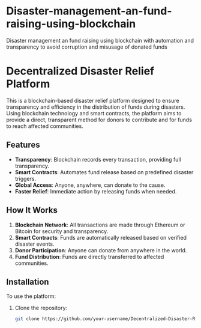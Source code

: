 # Disaster-management-an-fund-raising-using-blockchain
Disaster management an fund raising using blockchain with automation and transparency to avoid corruption and misusage of donated funds
# Decentralized Disaster Relief Platform

This is a blockchain-based disaster relief platform designed to ensure transparency and efficiency in the distribution of funds during disasters. Using blockchain technology and smart contracts, the platform aims to provide a direct, transparent method for donors to contribute and for funds to reach affected communities.

## Features
- **Transparency**: Blockchain records every transaction, providing full transparency.
- **Smart Contracts**: Automates fund release based on predefined disaster triggers.
- **Global Access**: Anyone, anywhere, can donate to the cause.
- **Faster Relief**: Immediate action by releasing funds when needed.

## How It Works
1. **Blockchain Network**: All transactions are made through Ethereum or Bitcoin for security and transparency.
2. **Smart Contracts**: Funds are automatically released based on verified disaster events.
3. **Donor Participation**: Anyone can donate from anywhere in the world.
4. **Fund Distribution**: Funds are directly transferred to affected communities.

## Installation

To use the platform:
1. Clone the repository:
   ```bash
   git clone https://github.com/your-username/Decentralized-Disaster-Relief.git
